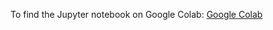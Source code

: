 To find the Jupyter notebook on Google Colab:
[Google Colab](https://colab.research.google.com/github/tm-pe2/ai-ml/blob/main/timeSeries-NeuralNetwork/timeSeriesHousehold_2.ipynb)